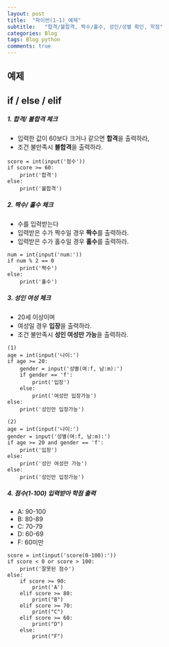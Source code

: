 ```yaml
---
layout: post
title:  "파이썬(1-1)_예제"
subtitle:   "합격/불합격, 짝수/홀수, 성인/성별 확인, 학점"
categories: Blog
tags: Blog python   
comments: true
---
```



## 예제

## if / else / elif 

##### 1. 합격/ 불합격 체크

- 입력한 값이 60보다 크거나 같으면 **합격**을 출력하라,
- 조건 불만족시 **불합격**을 출력하라.

~~~
score = int(input('점수'))
if score >= 60:
    print('합격')
else:
    print('불합격')
~~~


##### 2. 짝수/ 홀수 체크

- 수를 입력받는다
- 입력받은 수가 짝수일 경우 **짝수**를 출력하라.
- 입력받은 수가 홀수일 경우 **홀수**를 출력하라.

~~~
num = int(input('num:'))
if num % 2 == 0
    print('짝수')
else:
    print('홀수')
~~~

##### 3. 성인 여성 체크

- 20세 이상이며
- 여성일 경우 **입장**을 출력하라.
- 조건 불만족시 **성인 여성만 가능**을 출력하라.


~~~
(1)
age = int(input('나이:')
if age >= 20:
    gender = input('성별(여:f, 남:m):')
    if gender == 'f':
        print('입장')
    else:
        print('여성만 입장가능')
else:
    print('성인만 입장가능')
~~~

~~~
(2)
age = int(input('나이:')
gender = input('성별(여:f, 남:m):')
if age >= 20 and gender == 'f':
    print('입장')
else:
    print('성인 여성만 가능')
else:
    print('성인만 입장가능')
~~~

#####  4. 점수(1-100) 입력받아 학점 출력

- A: 90-100
- B: 80-89
- C: 70-79
- D: 60-69
- F: 60미만


~~~
score = int(input('score(0-100):'))
if score < 0 or score > 100:
    print('잘못된 점수')
else:
    if score >= 90:
        print('A')
    elif score >= 80:
        print("B")
    elif score >= 70:
        print("C")
    elif score >= 60:
        print("D")
    else:
        print("F")
~~~

